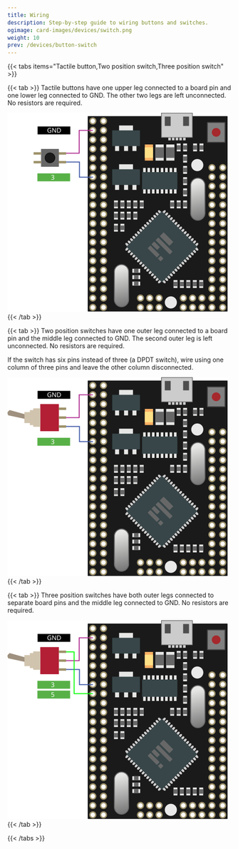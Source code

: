 ```yaml
---
title: Wiring
description: Step-by-step guide to wiring buttons and switches.
ogimage: card-images/devices/switch.png
weight: 10
prev: /devices/button-switch
---
```


{{< tabs items="Tactile button,Two position switch,Three position switch" >}}

{{< tab >}}
Tactile buttons have one upper leg connected to a board pin and one lower leg connected to GND. The other two legs are left unconnected. No resistors are required.

![Wiring diagram showing a tactile button connected to a board.](tactile-button.svg)
{{< /tab >}}

{{< tab >}}
Two position switches have one outer leg connected to a board pin and the middle leg connected to GND. The second outer leg is left unconnected. No resistors are required.

If the switch has six pins instead of three (a DPDT switch), wire using one column of three pins and leave the other column disconnected.

![Wiring diagram showing a two position switch connected to a board.](two-position-switch.svg)
{{< /tab >}}

{{< tab >}}
Three position switches have both outer legs connected to separate board pins and the middle leg connected to GND. No resistors are required.

![Wiring diagram showing a three position switch connected to a board.](three-position-switch.svg)
{{< /tab >}}

{{< /tabs >}}
